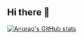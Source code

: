## Hi there 👋

[![Anurag's GitHub stats](https://github-readme-stats.vercel.app/api?username=adorablecatdev&show_icons=true)](https://github.com/adorablecatdev/github-readme-stats)

<!--
**adorablecatdev/adorablecatdev** is a ✨ _special_ ✨ repository because its `README.md` (this file) appears on your GitHub profile.

Here are some ideas to get you started:

- 🔭 I’m currently working on ...
- 🌱 I’m currently learning ...
- 👯 I’m looking to collaborate on ...
- 🤔 I’m looking for help with ...
- 💬 Ask me about ...
- 📫 How to reach me: ...
- 😄 Pronouns: ...
- ⚡ Fun fact: ...
-->
